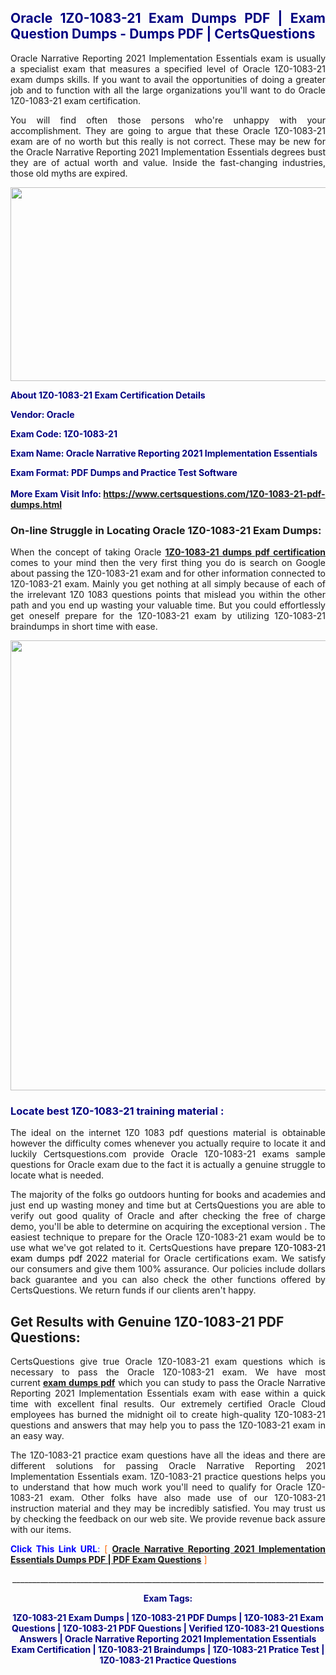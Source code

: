 <h2 style="text-align: justify;"><span style="color: #000080;">Oracle 1Z0-1083-21 Exam Dumps PDF | Exam Question Dumps - Dumps PDF | CertsQuestions</span></h2>
<p style="text-align: justify;">Oracle Narrative Reporting 2021 Implementation Essentials exam is usually a specialist exam that measures a specified level of Oracle  1Z0-1083-21 exam dumps skills. If you want to avail the opportunities of doing a greater job and to function with all the large organizations you'll want to do Oracle 1Z0-1083-21 exam certification.</p>
<p style="text-align: justify;">You will find often those persons who're unhappy with your accomplishment. They are going to argue that these Oracle  1Z0-1083-21 exam are of no worth but this really is not correct. These may be new for the Oracle Narrative Reporting 2021 Implementation Essentials degrees bust they are of actual worth and value. Inside the fast-changing industries, those old myths are expired.</p>
<p><img style="display: block; margin-left: auto; margin-right: auto;" src="https://i.imgur.com/eaP4ae9.png" width="840" height="310" /></p>
<p><span style="color: #000080;"><strong>About 1Z0-1083-21 Exam Certification Details</strong></span></p>
<p><span style="color: #000080;"><strong>Vendor: Oracle<br /></strong></span></p>
<p><span style="color: #000080;"><strong>Exam Code: 1Z0-1083-21</strong></span></p>
<p><span style="color: #000080;"><strong>Exam Name: Oracle Narrative Reporting 2021 Implementation Essentials</strong></span></p>
<p><span style="color: #000080;"><strong>Exam Format: PDF Dumps and Practice Test Software<br /><br />More Exam Visit Info: <span style="color: #ff6600;"><a href="https://www.certsquestions.com/1Z0-1083-21-pdf-dumps.html">https://www.certsquestions.com/1Z0-1083-21-pdf-dumps.html</a></span></strong></span></p>
<h3>On-line Struggle in Locating Oracle 1Z0-1083-21 Exam Dumps:</h3>
<p style="text-align: justify;">When the concept of taking Oracle <a href="https://www.certsquestions.com/1Z0-1083-21-pdf-dumps.html"><strong> 1Z0-1083-21 dumps pdf certification</strong></a> comes to your mind then the very first thing you do is search on Google about passing the 1Z0-1083-21 exam and for other information connected to 1Z0-1083-21 exam. Mainly you get nothing at all simply because of each of the irrelevant 1Z0 1083 questions points that mislead you within the other path and you end up wasting your valuable time. But you could effortlessly get oneself prepare for the 1Z0-1083-21 exam by utilizing 1Z0-1083-21 braindumps in short time with ease.</p>
<p><a href="https://www.certsquestions.com/1Z0-1083-21-pdf-dumps.html"><img style="display: block; margin-left: auto; margin-right: auto;" src="https://i.imgur.com/pxhoKQ2.png" width="720" /></a></p>
<h3><span style="color: #000080;">Locate best  1Z0-1083-21 training material :</span></h3>
<p style="text-align: justify;">The ideal on the internet 1Z0 1083 pdf questions material is obtainable however the difficulty comes whenever you actually require to locate it and luckily Certsquestions.com provide Oracle 1Z0-1083-21 exams sample questions for Oracle  exam due to the fact it is actually a genuine struggle to locate what is needed.</p>
<p style="text-align: justify;">The majority of the folks go outdoors hunting for books and academies and just end up wasting money and time but at CertsQuestions you are able to verify out good quality of Oracle  and after checking the free of charge demo, you'll be able to determine on acquiring the exceptional version . The easiest technique to prepare for the Oracle 1Z0-1083-21 exam would be to use what we've got related to it. CertsQuestions have <span style="color: #000000;">prepare 1Z0-1083-21 exam dumps pdf 2022</span> material for Oracle certifications exam. We satisfy our consumers and give them 100% assurance. Our policies include dollars back guarantee and you can also check the other functions offered by CertsQuestions. We return funds if our clients aren't happy.</p>
<h2>Get Results with Genuine 1Z0-1083-21 PDF Questions:</h2>
<p style="text-align: justify;">CertsQuestions give true Oracle 1Z0-1083-21 exam questions which is necessary to pass the Oracle  1Z0-1083-21 exam. We have most current<strong>&nbsp;<a href="https://www.certsquestions.com/">exam dumps pdf</a></strong>&nbsp;which you can study to pass the Oracle Narrative Reporting 2021 Implementation Essentials exam with ease within a quick time with excellent final results. Our extremely certified Oracle Cloud employees has burned the midnight oil to create high-quality 1Z0-1083-21 questions and answers that may help you to pass the 1Z0-1083-21 exam in an easy way.</p>
<p style="text-align: justify;">The 1Z0-1083-21 practice exam questions have all the ideas and there are different solutions for passing Oracle Narrative Reporting 2021 Implementation Essentials exam. 1Z0-1083-21 practice questions helps you to understand that how much work you'll need to qualify for Oracle  1Z0-1083-21 exam. Other folks have also made use of our 1Z0-1083-21 instruction material and they may be incredibly satisfied. You may trust us by checking the feedback on our web site. We provide revenue back assure with our items.</p>
<p style="text-align: justify;"><span style="color: #0000ff;"><strong>Click This Link URL</strong>:</span> <span style="color: #ff6600;">[ <strong><a href="https://www.certsquestions.com/oracle-cloud-certification.html">Oracle Narrative Reporting 2021 Implementation Essentials Dumps PDF | PDF Exam Questions</a></strong> ]</span></p>
<p style="text-align: center;">______________________________________________________________________________</p>
<p style="text-align: center;"><span style="color: #000080;"><strong>Exam Tags:</strong></span></p>
<p style="text-align: center;"><span style="color: #000080;"><strong>1Z0-1083-21 Exam Dumps | 1Z0-1083-21 PDF Dumps | 1Z0-1083-21 Exam Questions | 1Z0-1083-21 PDF Questions | Verified 1Z0-1083-21 Questions Answers | Oracle Narrative Reporting 2021 Implementation Essentials Exam Certification | 1Z0-1083-21 Braindumps | 1Z0-1083-21 Pratice Test | 1Z0-1083-21 Practice Questions</strong></span></p>
